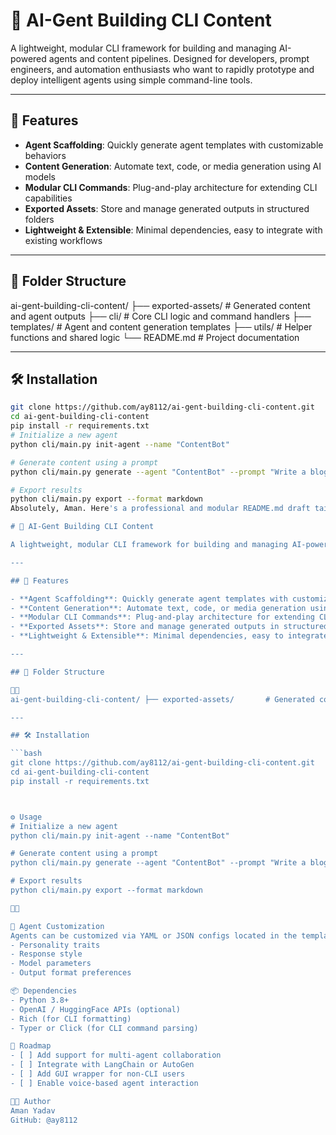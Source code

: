 # 🤖 AI-Gent Building CLI Content

A lightweight, modular CLI framework for building and managing AI-powered agents and content pipelines. Designed for developers, prompt engineers, and automation enthusiasts who want to rapidly prototype and deploy intelligent agents using simple command-line tools.

---

## 🚀 Features

- **Agent Scaffolding**: Quickly generate agent templates with customizable behaviors
- **Content Generation**: Automate text, code, or media generation using AI models
- **Modular CLI Commands**: Plug-and-play architecture for extending CLI capabilities
- **Exported Assets**: Store and manage generated outputs in structured folders
- **Lightweight & Extensible**: Minimal dependencies, easy to integrate with existing workflows

---

## 📁 Folder Structure
ai-gent-building-cli-content/ ├── exported-assets/       # Generated content and agent outputs ├── cli/                   # Core CLI logic and command handlers ├── templates/             # Agent and content generation templates ├── utils/                 # Helper functions and shared logic └── README.md              # Project documentation

---

## 🛠️ Installation

```bash
git clone https://github.com/ay8112/ai-gent-building-cli-content.git
cd ai-gent-building-cli-content
pip install -r requirements.txt
# Initialize a new agent
python cli/main.py init-agent --name "ContentBot"

# Generate content using a prompt
python cli/main.py generate --agent "ContentBot" --prompt "Write a blog post about AI agents"

# Export results
python cli/main.py export --format markdown
Absolutely, Aman. Here's a professional and modular README.md draft tailored for the  repo. It assumes the project is a CLI-based framework for building AI agents or generating content via command-line workflows. You can tweak the sections based on your exact implementation:

# 🤖 AI-Gent Building CLI Content

A lightweight, modular CLI framework for building and managing AI-powered agents and content pipelines. Designed for developers, prompt engineers, and automation enthusiasts who want to rapidly prototype and deploy intelligent agents using simple command-line tools.

---

## 🚀 Features

- **Agent Scaffolding**: Quickly generate agent templates with customizable behaviors
- **Content Generation**: Automate text, code, or media generation using AI models
- **Modular CLI Commands**: Plug-and-play architecture for extending CLI capabilities
- **Exported Assets**: Store and manage generated outputs in structured folders
- **Lightweight & Extensible**: Minimal dependencies, easy to integrate with existing workflows

---

## 📁 Folder Structure


ai-gent-building-cli-content/ ├── exported-assets/       # Generated content and agent outputs ├── cli/                   # Core CLI logic and command handlers ├── templates/             # Agent and content generation templates ├── utils/                 # Helper functions and shared logic └── README.md              # Project documentation

---

## 🛠️ Installation

```bash
git clone https://github.com/ay8112/ai-gent-building-cli-content.git
cd ai-gent-building-cli-content
pip install -r requirements.txt



⚙️ Usage
# Initialize a new agent
python cli/main.py init-agent --name "ContentBot"

# Generate content using a prompt
python cli/main.py generate --agent "ContentBot" --prompt "Write a blog post about AI agents"

# Export results
python cli/main.py export --format markdown



🧠 Agent Customization
Agents can be customized via YAML or JSON configs located in the templates/ folder. You can define:
- Personality traits
- Response style
- Model parameters
- Output format preferences

📦 Dependencies
- Python 3.8+
- OpenAI / HuggingFace APIs (optional)
- Rich (for CLI formatting)
- Typer or Click (for CLI command parsing)

🧪 Roadmap
- [ ] Add support for multi-agent collaboration
- [ ] Integrate with LangChain or AutoGen
- [ ] Add GUI wrapper for non-CLI users
- [ ] Enable voice-based agent interaction

🧑‍💻 Author
Aman Yadav
GitHub: @ay8112




